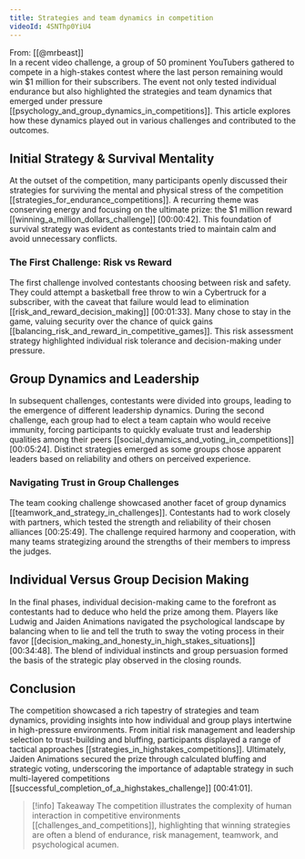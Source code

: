 ```yaml
---
title: Strategies and team dynamics in competition
videoId: 4SNThp0YiU4
---
```


From: [[@mrbeast]] <br/> 
In a recent video challenge, a group of 50 prominent YouTubers gathered to compete in a high-stakes contest where the last person remaining would win $1 million for their subscribers. The event not only tested individual endurance but also highlighted the strategies and team dynamics that emerged under pressure [[psychology_and_group_dynamics_in_competitions]]. This article explores how these dynamics played out in various challenges and contributed to the outcomes.

## Initial Strategy & Survival Mentality

At the outset of the competition, many participants openly discussed their strategies for surviving the mental and physical stress of the competition [[strategies_for_endurance_competitions]]. A recurring theme was conserving energy and focusing on the ultimate prize: the $1 million reward [[winning_a_million_dollars_challenge]] [<a class="yt-timestamp" data-t="00:00:42">00:00:42</a>]. This foundation of survival strategy was evident as contestants tried to maintain calm and avoid unnecessary conflicts.

### The First Challenge: Risk vs Reward

The first challenge involved contestants choosing between risk and safety. They could attempt a basketball free throw to win a Cybertruck for a subscriber, with the caveat that failure would lead to elimination [[risk_and_reward_decision_making]] [<a class="yt-timestamp" data-t="00:01:33">00:01:33</a>]. Many chose to stay in the game, valuing security over the chance of quick gains [[balancing_risk_and_reward_in_competitive_games]]. This risk assessment strategy highlighted individual risk tolerance and decision-making under pressure.

## Group Dynamics and Leadership

In subsequent challenges, contestants were divided into groups, leading to the emergence of different leadership dynamics. During the second challenge, each group had to elect a team captain who would receive immunity, forcing participants to quickly evaluate trust and leadership qualities among their peers [[social_dynamics_and_voting_in_competitions]] [<a class="yt-timestamp" data-t="00:05:24">00:05:24</a>]. Distinct strategies emerged as some groups chose apparent leaders based on reliability and others on perceived experience.

### Navigating Trust in Group Challenges

The team cooking challenge showcased another facet of group dynamics [[teamwork_and_strategy_in_challenges]]. Contestants had to work closely with partners, which tested the strength and reliability of their chosen alliances [<a class="yt-timestamp" data-t="00:25:49">00:25:49</a>]. The challenge required harmony and cooperation, with many teams strategizing around the strengths of their members to impress the judges.

## Individual Versus Group Decision Making

In the final phases, individual decision-making came to the forefront as contestants had to deduce who held the prize among them. Players like Ludwig and Jaiden Animations navigated the psychological landscape by balancing when to lie and tell the truth to sway the voting process in their favor [[decision_making_and_honesty_in_high_stakes_situations]] [<a class="yt-timestamp" data-t="00:34:48">00:34:48</a>]. The blend of individual instincts and group persuasion formed the basis of the strategic play observed in the closing rounds.

## Conclusion

The competition showcased a rich tapestry of strategies and team dynamics, providing insights into how individual and group plays intertwine in high-pressure environments. From initial risk management and leadership selection to trust-building and bluffing, participants displayed a range of tactical approaches [[strategies_in_highstakes_competitions]]. Ultimately, Jaiden Animations secured the prize through calculated bluffing and strategic voting, underscoring the importance of adaptable strategy in such multi-layered competitions [[successful_completion_of_a_highstakes_challenge]] [<a class="yt-timestamp" data-t="00:41:01">00:41:01</a>].

> [!info] Takeaway
> The competition illustrates the complexity of human interaction in competitive environments [[challenges_and_competitions]], highlighting that winning strategies are often a blend of endurance, risk management, teamwork, and psychological acumen.